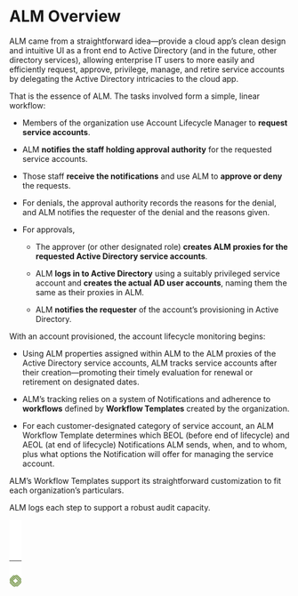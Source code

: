 ﻿[title]: # (ALM Overview)
[tags]: # (Account Lifecycle Manager,ALM,)
[priority]: # (1000)

# ALM Overview

ALM came from a straightforward idea—provide a cloud app’s clean design and intuitive UI as a front end to Active Directory (and in the future, other directory services), allowing enterprise IT users to more easily and efficiently request, approve, privilege, manage, and retire service accounts by delegating the Active Directory intricacies to the cloud app.

That is the essence of ALM. The tasks involved form a simple, linear workflow:

* Members of the organization use Account Lifecycle Manager to **request service accounts**.

* ALM **notifies the staff holding approval authority** for the requested service accounts.

* Those staff **receive the notifications** and use ALM to **approve or deny** the requests.

* For denials, the approval authority records the reasons for the denial, and ALM notifies the requester of the denial and the reasons given.

* For approvals,

  * The approver (or other designated role) **creates ALM proxies for the requested Active Directory service accounts**.

  * ALM **logs in to Active Directory** using a suitably privileged service account and **creates the actual AD user accounts**, naming them the same as their proxies in ALM.

  * ALM **notifies the requester** of the account’s provisioning in Active Directory.

With an account provisioned, the account lifecycle monitoring begins:

* Using ALM properties assigned within ALM to the ALM proxies of the Active Directory service accounts, ALM tracks service accounts after their creation—promoting their timely evaluation for renewal or retirement on designated dates.

* ALM’s tracking relies on a system of Notifications and adherence to **workflows** defined by **Workflow Templates** created by the organization.

* For each customer-designated category of service account, an ALM Workflow Template determines which BEOL (before end of lifecycle) and AEOL (at end of lifecycle) Notifications ALM sends, when, and to whom, plus what options the Notification will offer for managing the service account.

ALM’s Workflow Templates support its straightforward customization to fit each organization’s particulars.

ALM logs each step to support a robust audit capacity.

![Article End](../alm-bug.png)
